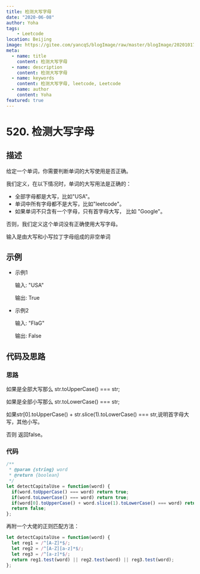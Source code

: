 ```yaml
---
title: 检测大写字母
date: "2020-06-08"
author: Yoha
tags:
    - Leetcode
location: Beijing
image: https://gitee.com/yancqS/blogImage/raw/master/blogImage/20201017151542.jpeg
meta:
  - name: title
    content: 检测大写字母
  - name: description
    content: 检测大写字母
  - name: keywords
    content: 检测大写字母, leetcode, Leetcode
  - name: author
    content: Yoha
featured: true
---
```

# 520. 检测大写字母

## 描述

给定一个单词，你需要判断单词的大写使用是否正确。

我们定义，在以下情况时，单词的大写用法是正确的：

  - 全部字母都是大写，比如"USA"。
  - 单词中所有字母都不是大写，比如"leetcode"。
  - 如果单词不只含有一个字母，只有首字母大写， 比如 "Google"。

否则，我们定义这个单词没有正确使用大写字母。

输入是由大写和小写拉丁字母组成的非空单词

## 示例

- 示例1

  输入: "USA"
  
  输出: True

- 示例2

  输入: "FlaG"

  输出: False

## 代码及思路

### 思路

如果是全部大写那么 str.toUpperCase() === str;

如果是全部小写那么 str.toLowerCase() === str;

如果str[0].toUpperCase() + str.slice(1).toLowerCase() === str,说明首字母大写，其他小写。

否则 返回false。

### 代码

```javascript
/**
 * @param {string} word
 * @return {boolean}
 */
let detectCapitalUse = function(word) {
  if(word.toUpperCase() === word) return true;
  if(word.toLowerCase() === word) return true;
  if(word[0].toUpperCase() + word.slice(1).toLowerCase() === word) return true;
  return false;
};
```

再附一个大佬的正则匹配方法：

```javascript
let detectCapitalUse = function(word) {
  let reg1 = /^[A-Z]*$/;
  let reg2 = /^[A-Z][a-z]*$/;
  let reg3 = /^[a-z]*$/;
  return reg1.test(word) || reg2.test(word) || reg3.test(word);
};
```
